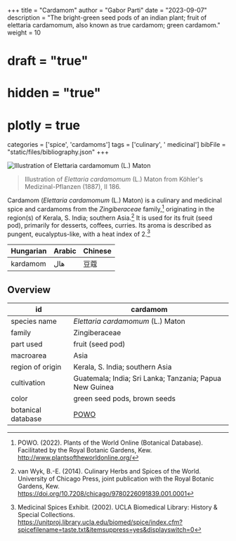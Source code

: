 +++
title = "Cardamom"
author = "Gabor Parti"
date = "2023-09-07"
description = "The bright-green seed pods of an indian plant; fruit of elettaria cardamomum, also known as true cardamom; green cardamom."
weight = 10
# draft = "true"
# hidden = "true"
# plotly = true
categories = ['spice', 'cardamoms']
tags = ['culinary', ' medicinal']
bibFile = "static/files/bibliography.json"
+++

![Illustration of *Elettaria cardamomum* (L.) Maton](/images/illustrations/cardamom.png?width=25vw "Illustration of *Elettaria cardamomum* (L.) Maton from Köhler's Medizinal-Pflanzen (1887), II 186.")

>Illustration of *Elettaria cardamomum* (L.) Maton from Köhler's Medizinal-Pflanzen (1887), II 186.

Cardamom (*Elettaria cardamomum* (L.) Maton) is a culinary and medicinal spice and cardamoms from the *Zingiberaceae* family,[^powo] originating in the region(s) of Kerala, S. India; southern Asia.[^van_wyk_culinary_2014] It is used for its fruit (seed pod), primarily for desserts, coffees, curries. Its aroma is described as pungent, eucalyptus-like, with a heat index of 2.[^ucla_medicinal_2002]

|Hungarian|Arabic|Chinese|
|---------|------|-------|
| kardamom|  هال |   豆蔻  |

## Overview

|        id        |                        cardamom                       |
|------------------|-------------------------------------------------------|
|   species name   |           *Elettaria cardamomum* (L.) Maton           |
|      family      |                     Zingiberaceae                     |
|     part used    |                    fruit (seed pod)                   |
|     macroarea    |                          Asia                         |
| region of origin |            Kerala, S. India; southern Asia            |
|    cultivation   |Guatemala; India; Sri Lanka; Tanzania; Papua New Guinea|
|       color      |              green seed pods, brown seeds             |
|botanical database|  [POWO](https://powo.science.kew.org/taxon/796556-1)  |

[^powo]: POWO. (2022). Plants of the World Online (Botanical Database). Facilitated by the Royal Botanic Gardens, Kew. http://www.plantsoftheworldonline.org/
[^van_wyk_culinary_2014]: van Wyk, B.-E. (2014). Culinary Herbs and Spices of the World. University of Chicago Press, joint publication with the Royal Botanic Gardens, Kew. https://doi.org/10.7208/chicago/9780226091839.001.0001
[^ucla_medicinal_2002]: Medicinal Spices Exhibit. (2002). UCLA Biomedical Library: History & Special Collections. https://unitproj.library.ucla.edu/biomed/spice/index.cfm?spicefilename=taste.txt&itemsuppress=yes&displayswitch=0

